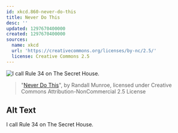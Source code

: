 ```yaml
---
id: xkcd.860-never-do-this
title: Never Do This
desc: ''
updated: 1297670400000
created: 1297670400000
sources:
  name: xkcd
  url: 'https://creativecommons.org/licenses/by-nc/2.5/'
  license: Creative Commons 2.5
---
```

![I call Rule 34 on The Secret House.](https://imgs.xkcd.com/comics/never_do_this.png)
> "[Never Do This](https://xkcd.com/860/)", by Randall Munroe, licensed under Creative Commons Attribution-NonCommercial 2.5 License

## Alt Text
I call Rule 34 on The Secret House.
